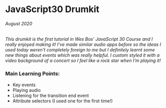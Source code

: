# JavaScript30 Drumkit

###### August 2020

_This drumkit is the first tutorial in Wes Bos' JavaScript 30 Course and I really enjoyed making it! I've made similar audio apps before so the ideas I used today weren't completely foreign to me but I definitely learnt some new things about events which was really helpful. I custom styled it with a video background of a concert so I feel like a rock star when I'm playing it!_

### Main Learning Points:

- Key events
- Playing audio
- Listening for the transition end event
- Attribute selectors (I used one for the first time!)
